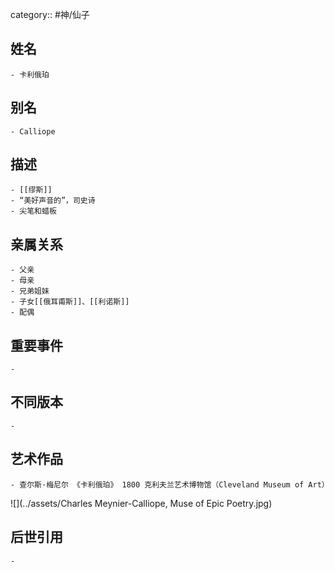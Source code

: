 category:: #神/仙子
## 姓名
	- 卡利俄珀
## 别名
	- Calliope
## 描述
	- [[缪斯]]
	- “美好声音的”，司史诗
	- 尖笔和蜡板
## 亲属关系
	- 父亲
	- 母亲
	- 兄弟姐妹
	- 子女[[俄耳甫斯]]、[[利诺斯]]
	- 配偶
## 重要事件
	-
## 不同版本
	-
## 艺术作品
	- 查尔斯·梅尼尔 《卡利俄珀》 1800 克利夫兰艺术博物馆（Cleveland Museum of Art）
 ![](../assets/Charles Meynier-Calliope, Muse of Epic Poetry.jpg)
## 后世引用
	-
